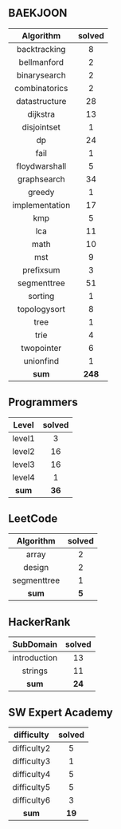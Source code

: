 ## BAEKJOON
|    Algorithm    | solved |
| :-------------: | :----: |
|backtracking|8|
|bellmanford|2|
|binarysearch|2|
|combinatorics|2|
|datastructure|28|
|dijkstra|13|
|disjointset|1|
|dp|24|
|fail|1|
|floydwarshall|5|
|graphsearch|34|
|greedy|1|
|implementation|17|
|kmp|5|
|lca|11|
|math|10|
|mst|9|
|prefixsum|3|
|segmenttree|51|
|sorting|1|
|topologysort|8|
|tree|1|
|trie|4|
|twopointer|6|
|unionfind|1|
| **sum** | **248**|

## Programmers
|    Level    | solved |
| :-------------: | :----: |
|level1|3|
|level2|16|
|level3|16|
|level4|1|
| **sum** | **36**|

## LeetCode
|    Algorithm    | solved |
| :-------------: | :----: |
|array|2|
|design|2|
|segmenttree|1|
| **sum** | **5**|

## HackerRank
|    SubDomain    | solved |
| :-------------: | :----: |
|introduction|13|
|strings|11|
| **sum** | **24**|

## SW Expert Academy
|    difficulty    | solved |
| :-------------: | :----: |
|difficulty2|5|
|difficulty3|1|
|difficulty4|5|
|difficulty5|5|
|difficulty6|3|
| **sum** | **19**|

